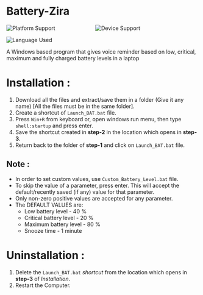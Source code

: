 # Battery-Zira

<p align=left>
<img src="https://img.shields.io/badge/platform-windows-blue" alt="Platform Support">
<img src="https://img.shields.io/badge/device-laptop-orange" alt="Device Support" HSpace=20%>
</p>

![Language Used](https://img.shields.io/badge/language-Batch%20Script%2C%20VBScript-green)

A Windows based program that gives voice reminder based on low, critical, maximum and fully charged battery levels in a laptop

# Installation :

1. Download all the files and extract/save them in a folder (Give it any name) [All the files must be in the same folder].
2. Create a shortcut of `Launch_BAT.bat` file.
3. Press `Win+R` from keyboard or, open windows run menu, then type `shell:startup` and press enter.
4. Save the shortcut created in **step-2** in the location which opens in **step-3**.
5. Return back to the folder of **step-1** and click on `Launch_BAT.bat` file.

## Note :

+ In order to set custom values, use `Custom_Battery_Level.bat` file.
+ To skip the value of a parameter, press enter. This will accept the default/recently saved (if any) value for that parameter.
+ Only non-zero positive values are accepted for any parameter.
+ The DEFAULT VALUES are:
	+ Low battery level - 40 %
	+ Critical battery level - 20 %
	+ Maximum battery level - 80 %
	+ Snooze time - 1 minute

# Uninstallation :

1. Delete the `Launch_BAT.bat` *shortcut* from the location which opens in **step-3** of *Installation*.
2. Restart the Computer.
